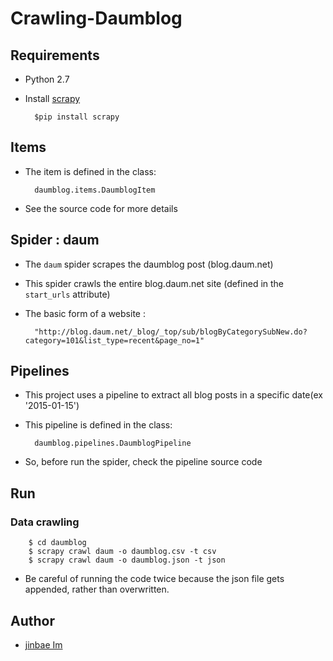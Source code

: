 
# Crawling-Daumblog

## Requirements

- Python 2.7
- Install [scrapy](http://scrapy.org)

        $pip install scrapy

## Items

- The item is defined in the class:

        daumblog.items.DaumblogItem

- See the source code for more details

## Spider : daum

- The `daum` spider scrapes the daumblog post (blog.daum.net)
- This spider crawls the entire blog.daum.net site (defined in the `start_urls` attribute)
- The basic form of a website : 

        "http://blog.daum.net/_blog/_top/sub/blogByCategorySubNew.do?category=101&list_type=recent&page_no=1"

## Pipelines

- This project uses a pipeline to extract all blog posts in a specific date(ex '2015-01-15')
- This pipeline is defined in the class:

        daumblog.pipelines.DaumblogPipeline

- So, before run the spider, check the pipeline source code

## Run
### Data crawling

        $ cd daumblog
        $ scrapy crawl daum -o daumblog.csv -t csv
        $ scrapy crawl daum -o daumblog.json -t json

- Be careful of running the code twice because the json file gets appended, rather than overwritten.

## Author

- [jinbae Im](http://github.com/jinbae)
